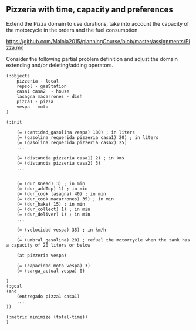 ## Pizzeria with time, capacity and preferences

Extend the Pizza domain to use durations, take into account the capacity of the motorcycle in the orders and the fuel consumption. 

https://github.com/Malola2015/planningCourse/blob/master/assignments/Pizza.md

Consider the following partial problem definition and adjust the domain extending and/or deleting/adding operators.
 
```
(:objects 
    pizzeria - local
    repsol - gasStation
    casa1 casa2  - house
    lasagna macarrones - dish
    pizza1 - pizza
    vespa - moto
)

(:init

    (= (cantidad_gasolina vespa) 180) ; in liters 
    (= (gasolina_requerida pizzeria casa1) 20) ; in liters
    (= (gasolina_requerida pizzeria casa2) 25)
    ...
   
    (= (distancia pizzeria casa1) 2) ; in kms
    (= (distancia pizzeria casa2) 3)
    ...
    

    (= (dur_Knead) 3) ; in min
    (= (dur_addTop) 1) ; in min
    (= (dur_cook lasagna) 40) ; in min
    (= (dur_cook macarrones) 35) ; in min
    (= (dur_bake) 15) ; in min
    (= (dur_collect) 1) ; in min
    (= (dur_deliver) 1) ; in min
    ...
    
    (= (velocidad vespa) 35) ; in km/h 
    ...    
    (= (umbral_gasolina) 20) ; refuel the motorcycle when the tank has a capacity of 20 liters or below

    (at pizzeria vespa) 

    (= (capacidad_moto vespa) 3) 
    (= (carga_actual vespa) 0) 

)
(:goal 
(and
    (entregado pizza1 casa1) 
    ...
))

(:metric minimize (total-time)) 
)
```

